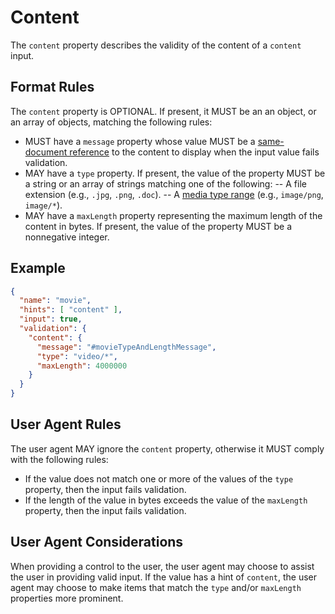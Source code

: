 # Content
The `content` property describes the validity of the content of a `content` input.

## Format Rules

The `content` property is OPTIONAL. If present, it MUST be an an object, or an array of objects, matching the following rules:

- MUST have a `message` property whose value MUST be a [same-document reference](#same-document-reference) to the content to display when the input value fails validation.
- MAY have a `type` property. If present, the value of the property MUST be a string or an array of strings matching one of the following:
-- A file extension (e.g., `.jpg`, `.png`, `.doc`).
-- A [media type range](#media-type-range) (e.g., `image/png`, `image/*`).
- MAY have a `maxLength` property representing the maximum length of the content in bytes. If present, the value of the property MUST be a nonnegative integer.

## Example

```json
{
  "name": "movie",
  "hints": [ "content" ],
  "input": true,
  "validation": {
    "content": {
      "message": "#movieTypeAndLengthMessage",
      "type": "video/*",
      "maxLength": 4000000
    }
  }
}
```

## User Agent Rules

The user agent MAY ignore the `content` property, otherwise it MUST comply with the following rules:

- If the value does not match one or more of the values of the `type` property, then the input fails validation.
- If the length of the value in bytes exceeds the value of the `maxLength` property, then the input fails validation.

## User Agent Considerations

When providing a control to the user, the user agent may choose to assist the user in providing valid input. If the value has a hint of `content`, the user agent may choose to make items that match the `type` and/or `maxLength` properties more prominent.
